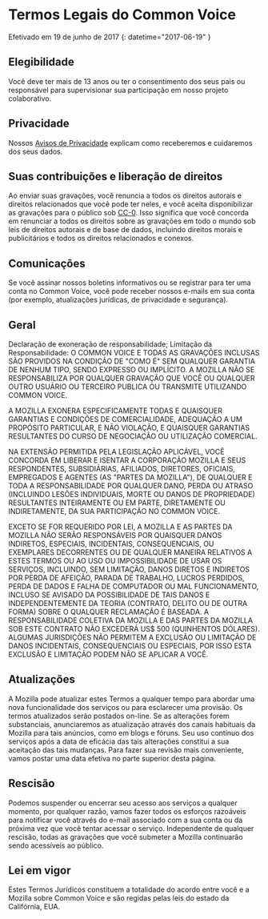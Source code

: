 # Termos Legais do Common Voice

Efetivado em ⁨19 de junho de 2017⁩ {: datetime="2017-06-19" }

## Elegibilidade

Você deve ter mais de 13 anos ou ter o consentimento dos seus pais ou responsável para supervisionar sua participação em nosso projeto colaborativo.

## Privacidade

Nossos [Avisos de Privacidade](https://voice.allizom.org/privacy) explicam como receberemos e cuidaremos dos seus dados.

## Suas contribuições e liberação de direitos

Ao enviar suas gravações, você renuncia a todos os direitos autorais e direitos relacionados que você pode ter neles, e você aceita disponibilizar as gravações para o público sob [CC-0](https://creativecommons.org/publicdomain/zero/1.0/). Isso significa que você concorda em renunciar a todos os direitos sobre as gravações em todo o mundo sob leis de direitos autorais e de base de dados, incluindo direitos morais e publicitários e todos os direitos relacionados e conexos.

## Comunicações

Se você assinar nossos boletins informativos ou se registrar para ter uma conta no Common Voice, você pode receber nossos e-mails em sua conta (por exemplo, atualizações jurídicas, de privacidade e segurança).

## Geral

Declaração de exoneração de responsabilidade; Limitação da Responsabilidade: O COMMON VOICE E TODAS AS GRAVAÇÕES INCLUSAS SÃO PROVIDOS NA CONDIÇÃO DE "COMO É" SEM QUALQUER GARANTIA DE NENHUM TIPO, SENDO EXPRESSO OU IMPLÍCITO. A MOZILLA NÃO SE RESPONSABILIZA POR QUALQUER GRAVAÇÃO QUE VOCÊ OU QUALQUER OUTRO USUÁRIO OU TERCEIRO PUBLICA OU TRANSMITE UTILIZANDO COMMON VOICE.

A MOZILLA EXONERA ESPECIFICAMENTE TODAS E QUAISQUER GARANTIAS E CONDIÇÕES DE COMERCIALIDADE, ADEQUAÇÃO A UM PROPÓSITO PARTICULAR, E NÃO VIOLAÇÃO, E QUAISQUER GARANTIAS RESULTANTES DO CURSO DE NEGOCIAÇÃO OU UTILIZAÇÃO COMERCIAL.

NA EXTENSÃO PERMITIDA PELA LEGISLAÇÃO APLICÁVEL, VOCÊ CONCORDA EM LIBERAR E ISENTAR A CORPORAÇÃO MOZILLA E SEUS RESPONDENTES, SUBSIDIÁRIAS, AFILIADOS, DIRETORES, OFICIAIS, EMPREGADOS E AGENTES (AS "PARTES DA MOZILLA"), DE QUALQUER E TODA A RESPONSABILIDADE POR QUALQUER DANO, PERDA OU ATRASO (INCLUINDO LESÕES INDIVIDUAIS, MORTE OU DANOS DE PROPRIEDADE) RESULTANTES INTEIRAMENTE OU EM PARTE, DIRETAMENTE OU INDIRETAMENTE, DA SUA PARTICIPAÇÃO NO COMMON VOICE.

EXCETO SE FOR REQUERIDO POR LEI, A MOZILLA E AS PARTES DA MOZILLA NÃO SERÃO RESPONSÁVEIS POR QUAISQUER DANOS INDIRETOS, ESPECIAIS, INCIDENTAIS, CONSEQUENCIAIS, OU EXEMPLARES DECORRENTES OU DE QUALQUER MANEIRA RELATIVOS A ESTES TERMOS OU AO USO OU IMPOSSIBILIDADE DE USAR OS SERVIÇOS, INCLUINDO, SEM LIMITAÇÃO, DANOS DIRETOS E INDIRETOS POR PERDA DE AFEIÇÃO, PARADA DE TRABALHO, LUCROS PERDIDOS, PERDA DE DADOS E FALHA DE COMPUTADOR OU MAL FUNCIONAMENTO, INCLUSO SE AVISADO DA POSSIBILIDADE DE TAIS DANOS E INDEPENDENTEMENTE DA TEORIA (CONTRATO, DELITO OU DE OUTRA FORMA) SOBRE O QUALQUER RECLAMAÇÃO É BASEADA. A RESPONSABILIDADE COLETIVA DA MOZILLA E DAS PARTES DA MOZILLA SOB ESTE CONTRATO NÃO EXCEDERÁ US$ 500 (QUINHENTOS DÓLARES). ALGUMAS JURISDIÇÕES NÃO PERMITEM A EXCLUSÃO OU LIMITAÇÃO DE DANOS INCIDENTAIS, CONSEQUENCIAIS OU ESPECIAIS, POR ISSO ESTA EXCLUSÃO E LIMITAÇÃO PODEM NÃO SE APLICAR A VOCÊ.

## Atualizações 

A Mozilla pode atualizar estes Termos a qualquer tempo para abordar uma nova funcionalidade dos serviços ou para esclarecer uma provisão. Os termos atualizados serão postados on-line. Se as alterações forem substanciais, anunciaremos as atualização através dos canais habituais da Mozilla para tais anúncios, como em blogs e fóruns. Seu uso contínuo dos serviços após a data de eficácia das tais alterações constitui a sua aceitação das tais mudanças. Para fazer sua revisão mais conveniente, vamos postar uma data efetiva no parte superior desta página.

## Rescisão 

Podemos suspender ou encerrar seu acesso aos serviços a qualquer momento, por qualquer razão, vamos fazer todos os esforços razoáveis para notificar você através do e-mail associado com a sua conta ou da próxima vez que você tentar acessar o serviço. Independente de qualquer rescisão, todas as gravações que você submeter a Mozilla continuarão sendo acessíveis ao público.

## Lei em vigor

Estes Termos Jurídicos constituem a totalidade do acordo entre você e a Mozilla sobre Common Voice e são regidas pelas leis do estado da Califórnia, EUA.
